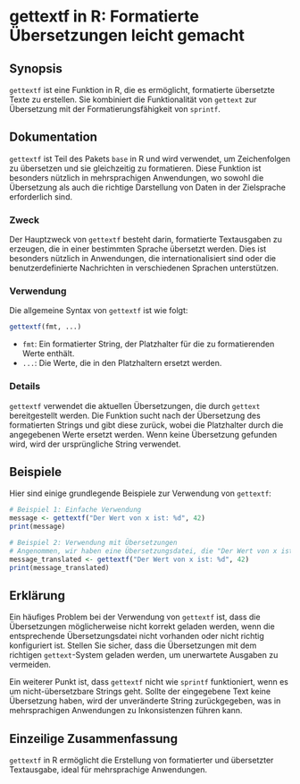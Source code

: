 <!--
Meta Description: # gettextf in R: Formatierte Übersetzungen leicht gemacht ## Synopsis `gettextf` ist eine Funktion in R, die es ermöglicht, formatierte übersetzte Tex...
Meta Keywords: die, gettextf, der, ist, von
-->

# gettextf in R: Formatierte Übersetzungen leicht gemacht

## Synopsis
`gettextf` ist eine Funktion in R, die es ermöglicht, formatierte übersetzte Texte zu erstellen. Sie kombiniert die Funktionalität von `gettext` zur Übersetzung mit der Formatierungsfähigkeit von `sprintf`.

## Dokumentation
`gettextf` ist Teil des Pakets `base` in R und wird verwendet, um Zeichenfolgen zu übersetzen und sie gleichzeitig zu formatieren. Diese Funktion ist besonders nützlich in mehrsprachigen Anwendungen, wo sowohl die Übersetzung als auch die richtige Darstellung von Daten in der Zielsprache erforderlich sind.

### Zweck
Der Hauptzweck von `gettextf` besteht darin, formatierte Textausgaben zu erzeugen, die in einer bestimmten Sprache übersetzt werden. Dies ist besonders nützlich in Anwendungen, die internationalisiert sind oder die benutzerdefinierte Nachrichten in verschiedenen Sprachen unterstützen.

### Verwendung
Die allgemeine Syntax von `gettextf` ist wie folgt:

```R
gettextf(fmt, ...)
```

- `fmt`: Ein formatierter String, der Platzhalter für die zu formatierenden Werte enthält.
- `...`: Die Werte, die in den Platzhaltern ersetzt werden.

### Details
`gettextf` verwendet die aktuellen Übersetzungen, die durch `gettext` bereitgestellt werden. Die Funktion sucht nach der Übersetzung des formatierten Strings und gibt diese zurück, wobei die Platzhalter durch die angegebenen Werte ersetzt werden. Wenn keine Übersetzung gefunden wird, wird der ursprüngliche String verwendet.

## Beispiele
Hier sind einige grundlegende Beispiele zur Verwendung von `gettextf`:

```R
# Beispiel 1: Einfache Verwendung
message <- gettextf("Der Wert von x ist: %d", 42)
print(message)

# Beispiel 2: Verwendung mit Übersetzungen
# Angenommen, wir haben eine Übersetzungsdatei, die "Der Wert von x ist: %d" ins Deutsche übersetzt.
message_translated <- gettextf("Der Wert von x ist: %d", 42)
print(message_translated)
```

## Erklärung
Ein häufiges Problem bei der Verwendung von `gettextf` ist, dass die Übersetzungen möglicherweise nicht korrekt geladen werden, wenn die entsprechende Übersetzungsdatei nicht vorhanden oder nicht richtig konfiguriert ist. Stellen Sie sicher, dass die Übersetzungen mit dem richtigen `gettext`-System geladen werden, um unerwartete Ausgaben zu vermeiden.

Ein weiterer Punkt ist, dass `gettextf` nicht wie `sprintf` funktioniert, wenn es um nicht-übersetzbare Strings geht. Sollte der eingegebene Text keine Übersetzung haben, wird der unveränderte String zurückgegeben, was in mehrsprachigen Anwendungen zu Inkonsistenzen führen kann.

## Einzeilige Zusammenfassung
`gettextf` in R ermöglicht die Erstellung von formatierter und übersetzter Textausgabe, ideal für mehrsprachige Anwendungen.